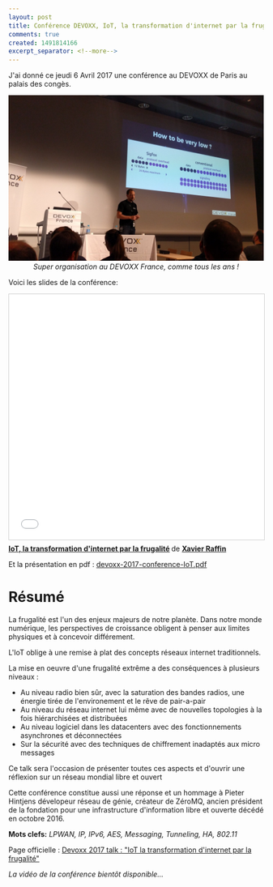 ```yaml
---
layout: post
title: Conférence DEVOXX, IoT, la transformation d'internet par la frugalité
comments: true
created: 1491814166
excerpt_separator: <!--more-->
---
```


J'ai donné ce jeudi 6 Avril 2017 une conférence au DEVOXX de Paris au palais des congès.

<img src="/public/images/devoxxfr-2017.jpg">
<center><i>Super organisation au DEVOXX France, comme tous les ans !</i></center>

<!--more-->

Voici les slides de la conférence:

<iframe src="//www.slideshare.net/slideshow/embed_code/key/FKv5xU4LIvvy8z" width="595" height="485" frameborder="0" marginwidth="0" marginheight="0" scrolling="no" style="border:1px solid #CCC; border-width:1px; margin-bottom:5px; max-width: 100%;" allowfullscreen> </iframe> <div style="margin-bottom:5px"> <strong> <a href="//www.slideshare.net/xavierraffin/iot-la-transformation-dinternet-par-la-frugalit" title="IoT, la transformation d&#x27;internet par la frugalité" target="_blank">IoT, la transformation d&#x27;internet par la frugalité</a> </strong> de <strong><a target="_blank" href="//www.slideshare.net/xavierraffin">Xavier Raffin</a></strong> </div>

Et la présentation en pdf : <a href="/public/files/devoxx-2017-conference-IoT.pdf">devoxx-2017-conference-IoT.pdf</a>

# Résumé

La frugalité est l'un des enjeux majeurs de notre planète. Dans notre monde numérique, les perspectives de croissance obligent à penser aux limites physiques et à concevoir différement.

L'IoT oblige à une remise à plat des concepts réseaux internet traditionnels.

La mise en oeuvre d'une frugalité extrême a des conséquences à plusieurs niveaux :

* Au niveau radio bien sûr, avec la saturation des bandes radios, une énergie tirée de l'environement et le rêve de pair-a-pair
* Au niveau du réseau internet lui même avec de nouvelles topologies à la fois hiérarchisées et distribuées
* Au niveau logiciel dans les datacenters avec des fonctionnements asynchrones et déconnectées
* Sur la sécurité avec des techniques de chiffrement inadaptés aux micro messages

Ce talk sera l'occasion de présenter toutes ces aspects et d'ouvrir une réflexion sur un réseau mondial libre et ouvert

Cette conférence constitue aussi une réponse et un hommage à Pieter Hintjens dévelopeur réseau de génie, créateur de ZéroMQ, ancien président de la fondation pour une infrastructure d'information libre et ouverte décédé en octobre 2016.

__Mots clefs:__ _LPWAN, IP, IPv6, AES, Messaging, Tunneling, HA, 802.11_

Page officielle : <a href="http://cfp.devoxx.fr/2017/talk/JPP-4595/IoT,_la_transformation_d'internet_par_la_frugalite">Devoxx 2017 talk : "IoT la transformation d'internet par la frugalité"</a>

<i>La vidéo de la conférence bientôt disponible...</i>









